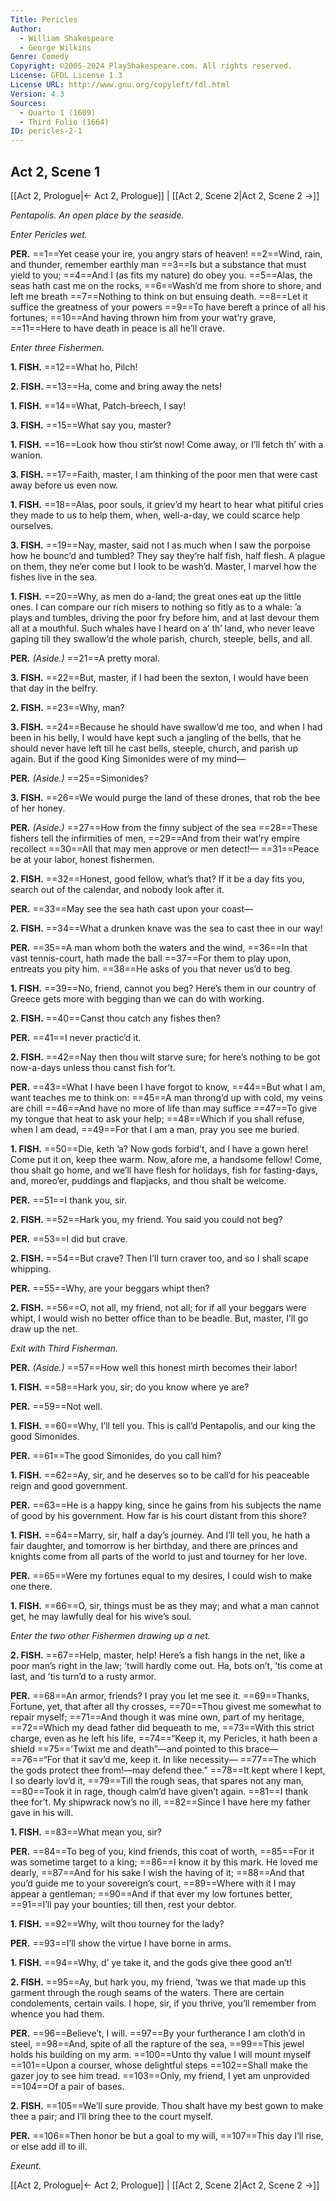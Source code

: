 ```yaml
---
Title: Pericles
Author: 
  - William Shakespeare
  - George Wilkins
Genre: Comedy
Copyright: ©2005-2024 PlayShakespeare.com. All rights reserved.
License: GFDL License 1.3
License URL: http://www.gnu.org/copyleft/fdl.html
Version: 4.3
Sources:
  - Quarto 1 (1609)
  - Third Folio (1664)
ID: pericles-2-1
---
```


## Act 2, Scene 1
[[Act 2, Prologue|← Act 2, Prologue]] | [[Act 2, Scene 2|Act 2, Scene 2 →]]

*Pentapolis. An open place by the seaside.*

*Enter Pericles wet.*

**PER.**
==1==Yet cease your ire, you angry stars of heaven!
==2==Wind, rain, and thunder, remember earthly man
==3==Is but a substance that must yield to you;
==4==And I (as fits my nature) do obey you.
==5==Alas, the seas hath cast me on the rocks,
==6==Wash’d me from shore to shore, and left me breath
==7==Nothing to think on but ensuing death.
==8==Let it suffice the greatness of your powers
==9==To have bereft a prince of all his fortunes;
==10==And having thrown him from your wat’ry grave,
==11==Here to have death in peace is all he’ll crave.

*Enter three Fishermen.*

**1. FISH.**
==12==What ho, Pilch!

**2. FISH.**
==13==Ha, come and bring away the nets!

**1. FISH.**
==14==What, Patch-breech, I say!

**3. FISH.**
==15==What say you, master?

**1. FISH.**
==16==Look how thou stir’st now! Come away, or I’ll fetch th’ with a wanion.

**3. FISH.**
==17==Faith, master, I am thinking of the poor men that were cast away before us even now.

**1. FISH.**
==18==Alas, poor souls, it griev’d my heart to hear what pitiful cries they made to us to help them, when, well-a-day, we could scarce help ourselves.

**3. FISH.**
==19==Nay, master, said not I as much when I saw the porpoise how he bounc’d and tumbled? They say they’re half fish, half flesh. A plague on them, they ne’er come but I look to be wash’d. Master, I marvel how the fishes live in the sea.

**1. FISH.**
==20==Why, as men do a-land; the great ones eat up the little ones. I can compare our rich misers to nothing so fitly as to a whale: ’a plays and tumbles, driving the poor fry before him, and at last devour them all at a mouthful. Such whales have I heard on a’ th’ land, who never leave gaping till they swallow’d the whole parish, church, steeple, bells, and all.

**PER.**
*(Aside.)*
==21==A pretty moral.

**3. FISH.**
==22==But, master, if I had been the sexton, I would have been that day in the belfry.

**2. FISH.**
==23==Why, man?

**3. FISH.**
==24==Because he should have swallow’d me too, and when I had been in his belly, I would have kept such a jangling of the bells, that he should never have left till he cast bells, steeple, church, and parish up again. But if the good King Simonides were of my mind⁠—

**PER.**
*(Aside.)*
==25==Simonides?

**3. FISH.**
==26==We would purge the land of these drones, that rob the bee of her honey.

**PER.**
*(Aside.)*
==27==How from the finny subject of the sea
==28==These fishers tell the infirmities of men,
==29==And from their wat’ry empire recollect
==30==All that may men approve or men detect!⁠—
==31==Peace be at your labor, honest fishermen.

**2. FISH.**
==32==Honest, good fellow, what’s that? If it be a day fits you, search out of the calendar, and nobody look after it.

**PER.**
==33==May see the sea hath cast upon your coast⁠—

**2. FISH.**
==34==What a drunken knave was the sea to cast thee in our way!

**PER.**
==35==A man whom both the waters and the wind,
==36==In that vast tennis-court, hath made the ball
==37==For them to play upon, entreats you pity him.
==38==He asks of you that never us’d to beg.

**1. FISH.**
==39==No, friend, cannot you beg? Here’s them in our country of Greece gets more with begging than we can do with working.

**2. FISH.**
==40==Canst thou catch any fishes then?

**PER.**
==41==I never practic’d it.

**2. FISH.**
==42==Nay then thou wilt starve sure; for here’s nothing to be got now-a-days unless thou canst fish for’t.

**PER.**
==43==What I have been I have forgot to know,
==44==But what I am, want teaches me to think on:
==45==A man throng’d up with cold, my veins are chill
==46==And have no more of life than may suffice
==47==To give my tongue that heat to ask your help;
==48==Which if you shall refuse, when I am dead,
==49==For that I am a man, pray you see me buried.

**1. FISH.**
==50==Die, keth ’a? Now gods forbid’t, and I have a gown here! Come put it on, keep thee warm. Now, afore me, a handsome fellow! Come, thou shalt go home, and we’ll have flesh for holidays, fish for fasting-days, and, moreo’er, puddings and flapjacks, and thou shalt be welcome.

**PER.**
==51==I thank you, sir.

**2. FISH.**
==52==Hark you, my friend. You said you could not beg?

**PER.**
==53==I did but crave.

**2. FISH.**
==54==But crave? Then I’ll turn craver too, and so I shall scape whipping.

**PER.**
==55==Why, are your beggars whipt then?

**2. FISH.**
==56==O, not all, my friend, not all; for if all your beggars were whipt, I would wish no better office than to be beadle. But, master, I’ll go draw up the net.

*Exit with Third Fisherman.*

**PER.**
*(Aside.)*
==57==How well this honest mirth becomes their labor!

**1. FISH.**
==58==Hark you, sir; do you know where ye are?

**PER.**
==59==Not well.

**1. FISH.**
==60==Why, I’ll tell you. This is call’d Pentapolis, and our king the good Simonides.

**PER.**
==61==The good Simonides, do you call him?

**1. FISH.**
==62==Ay, sir, and he deserves so to be call’d for his peaceable reign and good government.

**PER.**
==63==He is a happy king, since he gains from his subjects the name of good by his government. How far is his court distant from this shore?

**1. FISH.**
==64==Marry, sir, half a day’s journey. And I’ll tell you, he hath a fair daughter, and tomorrow is her birthday, and there are princes and knights come from all parts of the world to just and tourney for her love.

**PER.**
==65==Were my fortunes equal to my desires, I could wish to make one there.

**1. FISH.**
==66==O, sir, things must be as they may; and what a man cannot get, he may lawfully deal for his wive’s soul.

*Enter the two other Fishermen drawing up a net.*

**2. FISH.**
==67==Help, master, help! Here’s a fish hangs in the net, like a poor man’s right in the law; ’twill hardly come out. Ha, bots on’t, ’tis come at last, and ’tis turn’d to a rusty armor.

**PER.**
==68==An armor, friends? I pray you let me see it.
==69==Thanks, Fortune, yet, that after all thy crosses,
==70==Thou givest me somewhat to repair myself;
==71==And though it was mine own, part of my heritage,
==72==Which my dead father did bequeath to me,
==73==With this strict charge, even as he left his life,
==74==“Keep it, my Pericles, it hath been a shield
==75==’Twixt me and death”—and pointed to this brace⁠—
==76==“For that it sav’d me, keep it. In like necessity⁠—
==77==The which the gods protect thee from!—may defend thee.”
==78==It kept where I kept, I so dearly lov’d it,
==79==Till the rough seas, that spares not any man,
==80==Took it in rage, though calm’d have given’t again.
==81==I thank thee for’t. My shipwrack now’s no ill,
==82==Since I have here my father gave in his will.

**1. FISH.**
==83==What mean you, sir?

**PER.**
==84==To beg of you, kind friends, this coat of worth,
==85==For it was sometime target to a king;
==86==I know it by this mark. He loved me dearly,
==87==And for his sake I wish the having of it;
==88==And that you’d guide me to your sovereign’s court,
==89==Where with it I may appear a gentleman;
==90==And if that ever my low fortunes better,
==91==I’ll pay your bounties; till then, rest your debtor.

**1. FISH.**
==92==Why, wilt thou tourney for the lady?

**PER.**
==93==I’ll show the virtue I have borne in arms.

**1. FISH.**
==94==Why, d’ ye take it, and the gods give thee good an’t!

**2. FISH.**
==95==Ay, but hark you, my friend, ’twas we that made up this garment through the rough seams of the waters. There are certain condolements, certain vails. I hope, sir, if you thrive, you’ll remember from whence you had them.

**PER.**
==96==Believe’t, I will.
==97==By your furtherance I am cloth’d in steel,
==98==And, spite of all the rapture of the sea,
==99==This jewel holds his building on my arm.
==100==Unto thy value I will mount myself
==101==Upon a courser, whose delightful steps
==102==Shall make the gazer joy to see him tread.
==103==Only, my friend, I yet am unprovided
==104==Of a pair of bases.

**2. FISH.**
==105==We’ll sure provide. Thou shalt have my best gown to make thee a pair; and I’ll bring thee to the court myself.

**PER.**
==106==Then honor be but a goal to my will,
==107==This day I’ll rise, or else add ill to ill.

*Exeunt.*

[[Act 2, Prologue|← Act 2, Prologue]] | [[Act 2, Scene 2|Act 2, Scene 2 →]]